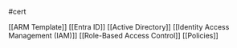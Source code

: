 #cert 

[[ARM Template]]
[[Entra ID]]
[[Active Directory]]
[[Identity Access Management (IAM)]]
[[Role-Based Access Control]]
[[Policies]]
